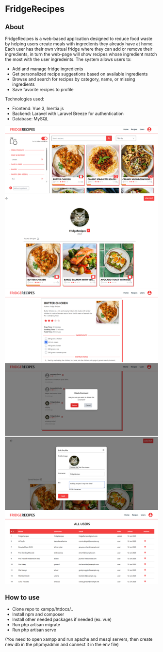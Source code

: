 # FridgeRecipes
## About
FridgeRecipes is a web-based application designed to reduce food waste by helping users create meals with ingredients they already have at home. Each user has their own virtual fridge where they can add or remove their ingredients, in turn the web-page will show recipes whose ingredient match the most with the user ingredeints. The system allows users to:
- Add and manage fridge ingredients
- Get personalized recipe suggestions based on available ingredients
- Browse and search for recipes by category, name, or missing ingredients
- Save favorite recipes to profile


Technologies used:
 - Frontend: Vue 3, Inertia.js
 - Backend: Laravel with Laravel Breeze for authentication
 - Database: MySQL 

![](mainpage.png)
![](profilepage.png)
![](recipepage.png)
![](deletepage.png)
![](editpage.png)
![](userpage.png)
## How to use
 - Clone repo to xampp/htdocs/..
 - Install npm and composer
 - Install other needed packages if needed (ex. vue)
 - Run php artisan migrate
 - Run php artisan serve
 
(You need to open xampp and run apache and mesql servers, then create new db in the phpmyadmin and connect it in the env file)
